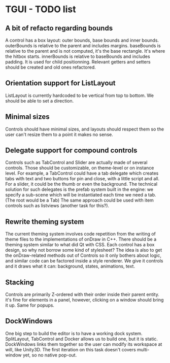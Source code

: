 TGUI - TODO list
===============

A bit of refacto regarding bounds
---------------------------------

A control has a box layout:
outer bounds, base bounds and inner bounds.
outerBounds is relative to the parent and includes margins.
baseBounds is relative to the parent and is not computed, it's the base rectangle. It's where the hitbox starts.
innerBounds is relative to baseBounds and includes padding. It is used for child positionning.
Relevant getters and setters should be created and old ones refactored.


Orientation support for ListLayout
----------------------------------

ListLayout is currently hardcoded to be vertical from top to bottom. We should be able to set a direction.


Minimal sizes
--------------

Controls should have minimal sizes, and layouts should respect them so the user can't resize them to a point it makes no sense.


Delegate support for compound controls
---------------------------------------

Controls such as TabControl and Slider are actually made of several controls. Those should be customizable, on theme-level or on instance level.
For example, a TabControl could have a tab delegate which creates tabs with text and two buttons for pin and close, with a little script and all.
For a slider, it could be the thumb or even the background.
The technical solution for such delegates is the prefab system built in the engine: we specify a sub-scene which will be instantiated each time we need a tab. (The root would be a Tab)
The same approach could be used with item controls such as listviews (another task for this?).


Rewrite theming system
----------------------

The current theming system involves code repetition from the writing of theme files to the implementations of onDraw in C++.
There should be a theming system similar to what did Qt with CSS. Each control has a box design, so why not borrow some kind of stylesheet?
The idea is also to get the onDraw-related methods out of Controls so it only bothers about logic, and similar code can be factored inside a style renderer. We give it controls and it draws what it can: background, states, animations, text.


Stacking
--------

Controls are primarily Z-ordered with their order inside their parent entity. it's fine for elements in a panel, however, clicking on a window should bring it up. Same for popups.


DockWindows
-----------

One big step to build the editor is to have a working dock system. SplitLayout, TabControl and Docker allows us to build one, but it is static. DockWindows links them together so the user can modify its workspace at will, like Unity3D.
The first iteration on this task doesn't covers multi-window yet, so no native pop-out.
